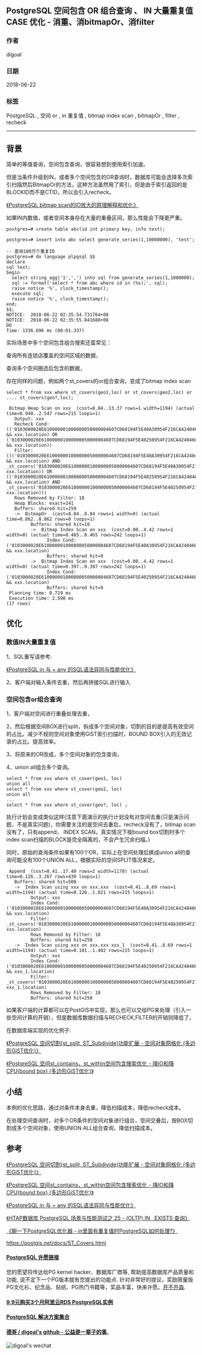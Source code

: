 ## PostgreSQL 空间包含 OR 组合查询 、 IN 大量重复值 CASE 优化 - 消重、消bitmapOr、消filter  
                                                           
### 作者                                                           
digoal                                                           
                                                           
### 日期                                                           
2018-06-22                                                        
                                                           
### 标签                                                           
PostgreSQL , 空间 or , in 重复值 , bitmap index scan , bitmapOr , filter , recheck    
                                                           
----                                                           
                                                           
## 背景   
简单的等值查询，空间包含查询，很容易想到使用索引加速。  
  
但是当条件升级到IN，或者多个空间包含的OR查询时，数据库可能会选择多次索引扫描然后BitmapOr的方法，这种方法虽然用了索引，但是由于索引返回的是BLOCKID而不是CTID，所以会引入recheck。  
  
[《PostgreSQL bitmap scan的IO放大的原理解释和优化》](../201801/20180119_03.md)    
  
如果IN内数值，或者空间本身存在大量的重叠区间，那么性能会下降更严重。  
  
```  
postgres=# create table abc(id int primary key, info text);  
  
postgres=# insert into abc select generate_series(1,10000000), 'test';  
  
-- 查询100万个重复ID  
postgres=# do language plpgsql $$                                                                       
declare  
sql text;  
begin  
  select string_agg('1',',') into sql from generate_series(1,1000000);  
  sql := format('select * from abc where id in (%s);', sql);   
  raise notice '%', clock_timestamp();  
  execute sql;   
  raise notice '%', clock_timestamp();  
end;  
$$;  
NOTICE:  2018-06-22 02:35:54.731764+08  
NOTICE:  2018-06-22 02:35:55.841688+08  
DO  
Time: 1336.696 ms (00:01.337)  
```  
  
实际场景中多个空间包含组合搜索还蛮常见：  
  
查询所有连锁店覆盖的空间区域的数据，  
  
查询多个空间圈选后包含的数据，  
  
存在同样的问题，例如两个st_covers的or组合查询，变成了bitmap index scan  
  
```  
select * from xxx where st_covers(geo1,loc) or st_covers(geo2,loc) or .... st_covers(geo?,loc);
  
 Bitmap Heap Scan on xxx  (cost=8.84..13.37 rows=1 width=1194) (actual time=0.940..2.547 rows=215 loops=1)  
   Output: xxx  
   Recheck Cond: (('0103000020E610000001000000050000004607CD68194F5E40A30954F216CA42404607CD68194F5E4017898ACF2AC742401DBB4CC022505E4017898ACF2AC742401DBB4CC022505E40A30954F216CA42404607CD68194F5E40A30954F216CA4240'::geography && xxx.location) OR ('0103000020E610000001000000050000004607CD68194F5E40250954F216CA42404607CD68194F5E4017898ACF2AC742401DBB4CC022505E4017898ACF2AC742401DBB4CC022505E40A30954F216CA42404607CD68194F5E40250954F216CA4240'::geography && xxx.location))  
   Filter: ((('0103000020E610000001000000050000004607CD68194F5E40A30954F216CA42404607CD68194F5E4017898ACF2AC742401DBB4CC022505E4017898ACF2AC742401DBB4CC022505E40A30954F216CA42404607CD68194F5E40A30954F216CA4240'::geography && xxx.location) AND _st_covers('0103000020E610000001000000050000004607CD68194F5E40A30954F216CA42404607CD68194F5E4017898ACF2AC742401DBB4CC022505E4017898ACF2AC742401DBB4CC022505E40A30954F216CA42404607CD68194F5E40A30954F216CA4240'::geography, xxx.location)) OR (('0103000020E610000001000000050000004607CD68194F5E40250954F216CA42404607CD68194F5E4017898ACF2AC742401DBB4CC022505E4017898ACF2AC742401DBB4CC022505E40A30954F216CA42404607CD68194F5E40250954F216CA4240'::geography && xxx.location) AND _st_covers('0103000020E610000001000000050000004607CD68194F5E40250954F216CA42404607CD68194F5E4017898ACF2AC742401DBB4CC022505E4017898ACF2AC742401DBB4CC022505E40A30954F216CA42404607CD68194F5E40250954F216CA4240'::geography, xxx.location)))  
   Rows Removed by Filter: 18  
   Heap Blocks: exact=241  
   Buffers: shared hit=259  
   ->  BitmapOr  (cost=8.84..8.84 rows=1 width=0) (actual time=0.862..0.862 rows=0 loops=1)  
         Buffers: shared hit=18  
         ->  Bitmap Index Scan on xxx  (cost=0.00..4.42 rows=1 width=0) (actual time=0.465..0.465 rows=242 loops=1)  
               Index Cond: ('0103000020E610000001000000050000004607CD68194F5E40A30954F216CA42404607CD68194F5E4017898ACF2AC742401DBB4CC022505E4017898ACF2AC742401DBB4CC022505E40A30954F216CA42404607CD68194F5E40A30954F216CA4240'::geography && xxx.location)  
               Buffers: shared hit=9  
         ->  Bitmap Index Scan on xxx  (cost=0.00..4.42 rows=1 width=0) (actual time=0.397..0.397 rows=242 loops=1)  
               Index Cond: ('0103000020E610000001000000050000004607CD68194F5E40250954F216CA42404607CD68194F5E4017898ACF2AC742401DBB4CC022505E4017898ACF2AC742401DBB4CC022505E40A30954F216CA42404607CD68194F5E40250954F216CA4240'::geography && xxx.location)  
               Buffers: shared hit=9  
 Planning time: 0.719 ms  
 Execution time: 2.590 ms  
(17 rows)  
```  
  
## 优化  
### 数值IN大量重复值  
1、SQL重写请参考:  
  
[《PostgreSQL in 与 = any 的SQL语法异同与性能优化》](../201801/20180131_02.md)    
  
2、客户端对输入条件去重，然后再拼接SQL进行输入  
  
### 空间包含or组合查询  
  
1、客户端对空间进行重叠处理去重，  
  
2、然后根据空间BOX进行split，拆成多个空间对象，切割的目的是提高有效空间的占比。减少不规则空间对象使用GiST索引扫描时，BOUND BOX引入的无效记录的占比。提高效率。  
  
3、将原来的OR改成，多个空间对象的包含查询，  
  
4、union all组合多个查询。  
  
```  
select * from xxx where st_cover(geo1, loc)   
union all  
select * from xxx where st_cover(geo2, loc)   
union all  
...  
select * from xxx where st_cover(geo?, loc) ;  
```  
  
执行计划会变成类似这样(注意下面演示的执行计划没有对空间去重(只是演示问题，不是真实问题)，你需要关注的是空间去重后，recheck没有了，bitmap scan没有了，只有append， INDEX SCAN。真实情况下按bound box切割时多个index scan扫描的BLOCK是完全隔离的，不会产生冗余扫描。)  
  
同时，原始的查询条件如果有100个OR，实际上在空间处理后换成union all的查询可能没有100个UNION ALL，根据实际的空间SPLIT情况来定。  
  
```
 Append  (cost=0.41..17.40 rows=2 width=1178) (actual time=0.126..3.267 rows=430 loops=1)
   Buffers: shared hit=500
   ->  Index Scan using xxx on xxx.xxx  (cost=0.41..8.69 rows=1 width=1194) (actual time=0.126..1.821 rows=215 loops=1)
         Output: xxx
         Index Cond: ('0103000020E610000001000000050000004607CD68194F5E40A30954F216CA42404607CD68194F5E4017898ACF2AC742401DBB4CC022505E4017898ACF2AC742401DBB4CC022505E40A30954F216CA42404607CD68194F5E40A30954F216CA4240'::geography && xxx.location)
         Filter: _st_covers('0103000020E610000001000000050000004607CD68194F5E40A30954F216CA42404607CD68194F5E4017898ACF2AC742401DBB4CC022505E4017898ACF2AC742401DBB4CC022505E40A30954F216CA42404607CD68194F5E40A30954F216CA4240'::geography, xxx.location)
         Rows Removed by Filter: 18
         Buffers: shared hit=250
   ->  Index Scan using xxx on xxx.xxx xxx_1  (cost=0.41..8.69 rows=1 width=1194) (actual time=0.101..1.402 rows=215 loops=1)
         Output: xxx
         Index Cond: ('0103000020E610000001000000050000004607CD68194F5E40250954F216CA42404607CD68194F5E4017898ACF2AC742401DBB4CC022505E4017898ACF2AC742401DBB4CC022505E40A30954F216CA42404607CD68194F5E40250954F216CA4240'::geography && xxx_1.location)
         Filter: _st_covers('0103000020E610000001000000050000004607CD68194F5E40250954F216CA42404607CD68194F5E4017898ACF2AC742401DBB4CC022505E4017898ACF2AC742401DBB4CC022505E40A30954F216CA42404607CD68194F5E40250954F216CA4240'::geography, xxx_1.location)
         Rows Removed by Filter: 18
         Buffers: shared hit=250
```
  
如果客户端的计算都可以在PostGIS中实现，那么也可以交给PG来处理（引入一些空间计算的开销），但是数据库数据扫描与RECHECK,FILTER的开销则降低了。  
  
在数据库端实现的优化例子:  
  
[《PostgreSQL 空间切割(st_split, ST_Subdivide)功能扩展 - 空间对象网格化 (多边形GiST优化)》](../201710/20171005_01.md)                                
     
[《PostgreSQL 空间st_contains，st_within空间包含搜索优化 - 降IO和降CPU(bound box) (多边形GiST优化)》](../201710/20171004_01.md)      
  
  
## 小结  
本例的优化思路，通过对条件本身去重，降低扫描成本，降低recheck成本。  
  
在处理空间查询时，对多个OR条件的空间对象进行组合，空间交叠后，按BOX切割成多个空间对象，使用UNION ALL组合查询，降低扫描成本。  
  
## 参考  
  
[《PostgreSQL 空间切割(st_split, ST_Subdivide)功能扩展 - 空间对象网格化 (多边形GiST优化)》](../201710/20171005_01.md)                                
     
[《PostgreSQL 空间st_contains，st_within空间包含搜索优化 - 降IO和降CPU(bound box) (多边形GiST优化)》](../201710/20171004_01.md)        
  
[《PostgreSQL in 与 = any 的SQL语法异同与性能优化》](../201801/20180131_02.md)    
  
[《HTAP数据库 PostgreSQL 场景与性能测试之 25 - (OLTP) IN , EXISTS 查询》](../201711/20171107_26.md)    
  
[《聊一下PostgreSQL优化器 - in里面有重复值时PostgreSQL如何处理?》](../201612/20161223_01.md)    
  
https://postgis.net/docs/ST_Covers.html  
  
  
  
  
  
  
  
  
  
  
  
  
  
  
  
  
  
  
  
  
  
  
  
  
  
  
  
  
  
  
  
  
  
  
  
  
  
  
  
  
  
  
  
  
  
  
  
  
  
  
  
  
  
  
  
  
  
  
  
  
  
  
  
  
  
  
  
  
  
  
  
  
  
#### [PostgreSQL 许愿链接](https://github.com/digoal/blog/issues/76 "269ac3d1c492e938c0191101c7238216")
您的愿望将传达给PG kernel hacker、数据库厂商等, 帮助提高数据库产品质量和功能, 说不定下一个PG版本就有您提出的功能点. 针对非常好的提议，奖励限量版PG文化衫、纪念品、贴纸、PG热门书籍等，奖品丰富，快来许愿。[开不开森](https://github.com/digoal/blog/issues/76 "269ac3d1c492e938c0191101c7238216").  
  
  
#### [9.9元购买3个月阿里云RDS PostgreSQL实例](https://www.aliyun.com/database/postgresqlactivity "57258f76c37864c6e6d23383d05714ea")
  
  
#### [PostgreSQL 解决方案集合](https://yq.aliyun.com/topic/118 "40cff096e9ed7122c512b35d8561d9c8")
  
  
#### [德哥 / digoal's github - 公益是一辈子的事.](https://github.com/digoal/blog/blob/master/README.md "22709685feb7cab07d30f30387f0a9ae")
  
  
![digoal's wechat](../pic/digoal_weixin.jpg "f7ad92eeba24523fd47a6e1a0e691b59")
  
